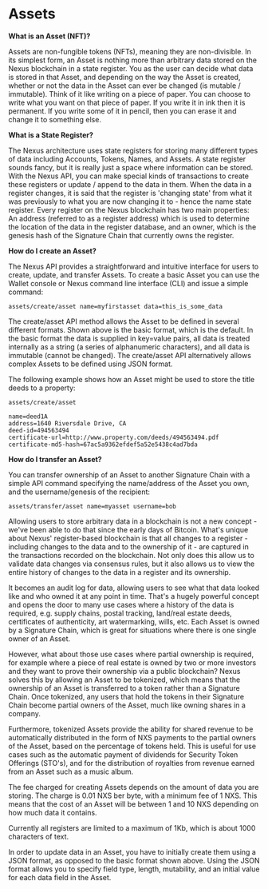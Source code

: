 # Assets

**What is an Asset (NFT)?**

Assets are non-fungible tokens (NFTs), meaning they are non-divisible. In its simplest form, an Asset is nothing more than arbitrary data stored on the Nexus blockchain in a state register. You as the user can decide what data is stored in that Asset, and depending on the way the Asset is created, whether or not the data in the Asset can ever be changed (is mutable / immutable). Think of it like writing on a piece of paper. You can choose to write what you want on that piece of paper. If you write it in ink then it is permanent. If you write some of it in pencil, then you can erase it and change it to something else.

**What is a State Register?**

The Nexus architecture uses state registers for storing many different types of data including Accounts, Tokens, Names, and Assets. A state register sounds fancy, but it is really just a space where information can be stored. With the Nexus API, you can make special kinds of transactions to create these registers or update / append to the data in them. When the data in a register changes, it is said that the register is 'changing state' from what it was previously to what you are now changing it to - hence the name state register. Every register on the Nexus blockchain has two main properties: An address (referred to as a register address) which is used to determine the location of the data in the register database, and an owner, which is the genesis hash of the Signature Chain that currently owns the register.

**How do I create an Asset?**

The Nexus API provides a straightforward and intuitive interface for users to create, update, and transfer Assets. To create a basic Asset you can use the Wallet console or Nexus command line interface (CLI) and issue a simple command:

`assets/create/asset name=myfirstasset data=this_is_some_data`

The create/asset API method allows the Asset to be defined in several different formats. Shown above is the basic format, which is the default. In the basic format the data is supplied in key=value pairs, all data is treated internally as a string (a series of alphanumeric characters), and all data is immutable (cannot be changed). The create/asset API alternatively allows complex Assets to be defined using JSON format.

The following example shows how an Asset might be used to store the title deeds to a property:

`assets/create/asset`

`name=deed1A`\
`address=1640 Riversdale Drive, CA`\
`deed-id=494563494`\
`certificate-url=http://www.property.com/deeds/494563494.pdf`\
`certificate-md5-hash=67ac5a9362efdef5a52e5438c4ad7bda`

**How do I transfer an Asset?**

You can transfer ownership of an Asset to another Signature Chain with a simple API command specifying the name/address of the Asset you own, and the username/genesis of the recipient:

`assets/transfer/asset name=myasset username=bob`

Allowing users to store arbitrary data in a blockchain is not a new concept - we've been able to do that since the early days of Bitcoin. What's unique about Nexus' register-based blockchain is that all changes to a register - including changes to the data and to the ownership of it - are captured in the transactions recorded on the blockchain. Not only does this allow us to validate data changes via consensus rules, but it also allows us to view the entire history of changes to the data in a register and its ownership.

It becomes an audit log for data, allowing users to see what that data looked like and who owned it at any point in time. That's a hugely powerful concept and opens the door to many use cases where a history of the data is required, e.g. supply chains, postal tracking, land/real estate deeds, certificates of authenticity, art watermarking, wills, etc. Each Asset is owned by a Signature Chain, which is great for situations where there is one single owner of an Asset.

However, what about those use cases where partial ownership is required, for example where a piece of real estate is owned by two or more investors and they want to prove their ownership via a public blockchain? Nexus solves this by allowing an Asset to be tokenized, which means that the ownership of an Asset is transferred to a token rather than a Signature Chain. Once tokenized, any users that hold the tokens in their Signature Chain become partial owners of the Asset, much like owning shares in a company.

Furthermore, tokenized Assets provide the ability for shared revenue to be automatically distributed in the form of NXS payments to the partial owners of the Asset, based on the percentage of tokens held. This is useful for use cases such as the automatic payment of dividends for Security Token Offerings (STO's), and for the distribution of royalties from revenue earned from an Asset such as a music album.

The fee charged for creating Assets depends on the amount of data you are storing. The charge is 0.01 NXS ber byte, with a minimum fee of 1 NXS. This means that the cost of an Asset will be between 1 and 10 NXS depending on how much data it contains.

Currently all registers are limited to a maximum of 1Kb, which is about 1000 characters of text.

In order to update data in an Asset, you have to initially create them using a JSON format, as opposed to the basic format shown above. Using the JSON format allows you to specify field type, length, mutability, and an initial value for each data field in the Asset.
